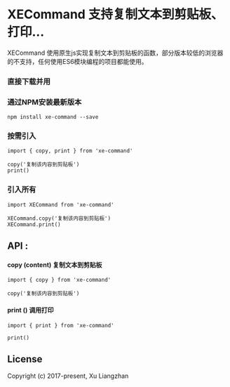 # XECommand 支持复制文本到剪贴板、打印...

XECommand 使用原生js实现复制文本到剪贴板的函数，部分版本较低的浏览器的不支持，任何使用ES6模块编程的项目都能使用。

### 直接下载并用 <script> 引用
<script src="dist/xe-command.min.js" type="text/javascript"></script>

### 通过NPM安装最新版本
``` shell
npm install xe-command --save
```

### 按需引入
``` shell
import { copy, print } from 'xe-command'

copy('复制该内容到剪贴板')
print()
```

### 引入所有
``` shell
import XECommand from 'xe-command'

XECommand.copy('复制该内容到剪贴板')
XECommand.print()
```

## API :
#### copy (content) 复制文本到剪贴板
```shell
import { copy } from 'xe-command'

copy('复制该内容到剪贴板')
```

#### print () 调用打印
```shell
import { print } from 'xe-command'

print()
```

## License
Copyright (c) 2017-present, Xu Liangzhan
